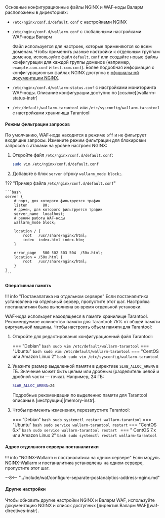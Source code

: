 Основные конфигурационные файлы NGINX и WAF‑ноды Валарм расположены в директориях:

* `/etc/nginx/conf.d/default.conf` с настройками NGINX
* `/etc/nginx/conf.d/wallarm.conf` с глобальными настройками WAF‑ноды Валарм

    Файл используется для настроек, которые применяются ко всем доменам. Чтобы применить разные настройки к отдельным группам доменов, используйте файл `default.conf` или создайте новые файлы конфигурации для каждой группы доменов (например, `example.com.conf` и `test.com.conf`). Более подробная информация о конфигурационных файлах NGINX доступна в [официальной документации NGINX](https://nginx.org/ru/docs/beginners_guide.html).
* `/etc/nginx/conf.d/wallarm‑status.conf` с настройками мониторинга WAF‑ноды. Описание конфигурации доступно по [ссылке][wallarm-status-instr]
* `/etc/default/wallarm-tarantool` или `/etc/sysconfig/wallarm-tarantool` с настройками хранилища Tarantool

#### Режим фильтрации запросов

По умолчанию, WAF‑нода находится в режиме `off` и не фильтрует входящие запросы. Измените режим фильтрации для блокировки запросов с атаками на уровне настроек NGINX:

1. Откройте файл `/etc/nginx/conf.d/default.conf`:

    ```bash
    sudo vim /etc/nginx/conf.d/default.conf
    ```
2. Добавьте в блок `server` строку `wallarm_mode block;`.

??? "Пример файла `/etc/nginx/conf.d/default.conf`"

    ```bash
    server {
        # порт, для которого фильтруется трафик
        listen       80;
        # домен, для которого фильтруется трафик
        server_name  localhost;
        # режим работы WAF‑ноды
        wallarm_mode block;

        location / {
            root   /usr/share/nginx/html;
            index  index.html index.htm;
        }

        error_page   500 502 503 504  /50x.html;
        location = /50x.html {
            root   /usr/share/nginx/html;
        }
    }
    ```

#### Оперативная память

!!! info "Постаналатика на отдельном сервере"
    Если постаналитика установлена на отдельный сервер, пропустите этот шаг. Настройка постаналитики была выполнена во время отдельной установки.

WAF‑нода использует находящееся в памяти хранилище Tarantool. Рекомендуемое количество памяти для Tarantool: 75% от общей памяти виртуальной машины. Чтобы настроить объем памяти для Tarantool:

1. Откройте для редактирования конфигурационный файл Tarantool:

    === "Debian"
        ``` bash
        sudo vim /etc/default/wallarm-tarantool
        ```
    === "Ubuntu"
        ``` bash
        sudo vim /etc/default/wallarm-tarantool
        ```
    === "CentOS или Amazon Linux 2"
        ``` bash
        sudo vim /etc/sysconfig/wallarm-tarantool
        ```
2. Укажите размер выделенной памяти в директиве `SLAB_ALLOC_ARENA` в ГБ. Значение может быть целым или дробным (разделитель целой и дробной части — точка). Например, 24 ГБ:
    
    ```bash
    SLAB_ALLOC_ARENA=24
    ```

    Подробные рекомендации по выделению памяти для Tarantool описаны в [инструкции][memory-instr]. 
3. Чтобы применить изменения, перезапустите Tarantool:

    === "Debian"
        ``` bash
        sudo systemctl restart wallarm-tarantool
        ```
    === "Ubuntu"
        ``` bash
        sudo service wallarm-tarantool restart
        ```
    === "CentOS 6.x"
        ```bash
        sudo service wallarm-tarantool restart
        ```
    === " CentOS 7.x или Amazon Linux 2"
        ```bash
        sudo systemctl restart wallarm-tarantool
        ```

#### Адрес отдельного сервера постаналитики

!!! info "NGINX-Wallarm и постаналитика на одном сервере"
    Если модуль NGINX-Wallarm и постаналитика установлены на одном сервере, пропустите этот шаг.

--8<-- "../include/waf/configure-separate-postanalytics-address-nginx.md"

#### Другие настройки

Чтобы обновить другие настройки NGINX и Валарм WAF, используйте документацию NGINX и список доступных [директив Валарм WAF][waf-directives-instr].
